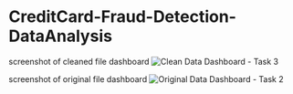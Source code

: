 # CreditCard-Fraud-Detection-DataAnalysis
screenshot of cleaned file dashboard
![Clean Data Dashboard - Task 3](https://github.com/user-attachments/assets/7b3ad3bc-a48f-4422-a448-5bddf433c766)

screenshot of original file dashboard
![Original Data Dashboard - Task 2](https://github.com/user-attachments/assets/039ea0c1-eefb-4159-bef3-28bf358567e8)
